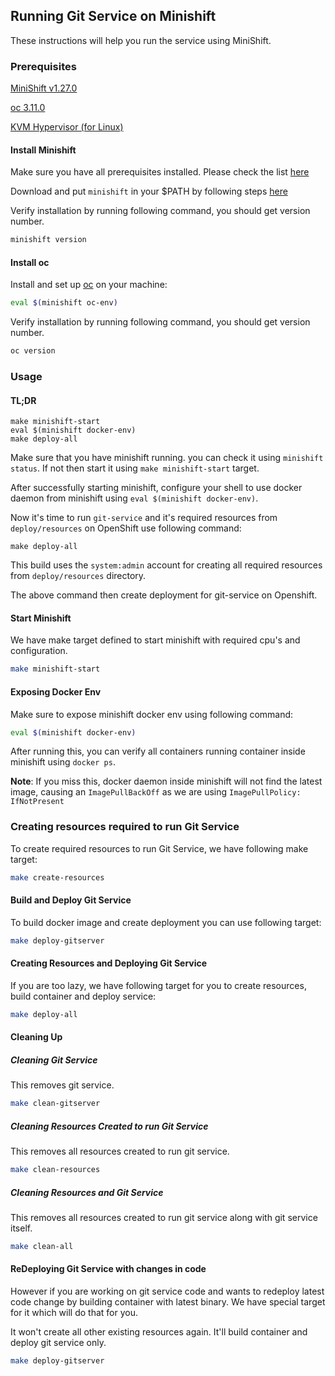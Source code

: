 ## Running Git Service on Minishift

These instructions will help you run the service using MiniShift.

### Prerequisites

[MiniShift v1.27.0](https://docs.okd.io/latest/minishift/getting-started/installing.html)

[oc 3.11.0](https://docs.okd.io/latest/cli_reference/get_started_cli.html#installing-the-cli)

[KVM Hypervisor (for Linux)](https://www.linux-kvm.org/page/Downloads)

#### Install Minishift

Make sure you have all prerequisites installed. Please check the list [here](https://docs.openshift.org/latest/minishift/getting-started/installing.html#install-prerequisites)

Download and put `minishift` in your $PATH by following steps [here](https://docs.openshift.org/latest/minishift/getting-started/installing.html#manually)

Verify installation by running following command, you should get version number.
```bash
minishift version
```

#### Install oc
Install and set up [oc](https://docs.okd.io/latest/cli_reference/get_started_cli.html#installing-the-cli) on your machine:

```bash
eval $(minishift oc-env)
```

Verify installation by running following command, you should get version number.
```bash
oc version
```

### Usage
#### TL;DR
```
make minishift-start
eval $(minishift docker-env)
make deploy-all
```

Make sure that you have minishift running. you can check it using `minishift status`. If not then start it using `make minishift-start` target.

After successfully starting minishift, configure your shell to use docker daemon from minishift using `eval $(minishift docker-env)`.

Now it's time to run `git-service` and it's required resources from `deploy/resources` on OpenShift use following command:
```
make deploy-all
```

This build uses the `system:admin` account for creating all required resources from `deploy/resources` directory.

The above command then create deployment for git-service on Openshift.

#### Start Minishift
We have make target defined to start minishift with required cpu's and configuration.
```bash
make minishift-start
```

#### Exposing Docker Env
Make sure to expose minishift docker env using following command:
```bash
eval $(minishift docker-env)
```

After running this, you can verify all containers running container inside minishift using `docker ps`.

**Note**: If you miss this, docker daemon inside minishift will not find the latest image, causing an `ImagePullBackOff` as we are using `ImagePullPolicy: IfNotPresent`


### Creating resources required to run Git Service
To create required resources to run Git Service, we have following make target:
```bash
make create-resources
```

#### Build and Deploy Git Service
To build docker image and create deployment you can use following target:
```bash
make deploy-gitserver
```

#### Creating Resources and Deploying Git Service
If you are too lazy, we have following target for you to create resources, build container and deploy service:

```bash
make deploy-all
```

#### Cleaning Up

##### Cleaning Git Service
This removes git service.
```bash
make clean-gitserver
```

##### Cleaning Resources Created to run Git Service
This removes all resources created to run git service.
```bash
make clean-resources
```

##### Cleaning Resources and Git Service
This removes all resources created to run git service along with git service itself.
```bash
make clean-all
```

#### ReDeploying Git Service with changes in code
However if you are working on git service code and wants to redeploy latest code change by building container with latest binary. We have
special target for it which will do that for you.

It won't create all other existing resources again. It'll build container and deploy git service only.

```bash
make deploy-gitserver
```